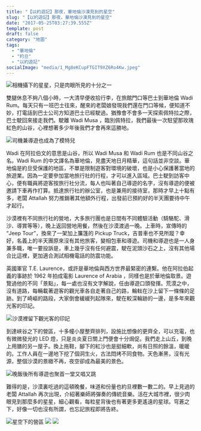 ```yaml
---
title: "【以約遊記】那夜，華地倫沙漠見到的星空"
slug: "【以約遊記】那夜，華地倫沙漠見到的星空"
date: "2017-05-25T03:27:39.555Z"
template: post
draft: false
category: "地圖"
tags:
  - "華地倫"
  - "約旦"
  - "以約遊記"
socialImage: "media/1_Mg8eKCupFTGIT9XZ6Ro4Kw.jpeg"
---
```


![相機攝下的星星，只是肉眼所見的十分之一](/media/1_FBEVGvoMqedq5w0Lz9k1oQ.jpeg)

雙腿休息不夠八個小時，一大清早便收拾行李，在旅館門口等巴士到華地倫 Wadi Rum。每天只有一班巴士往來，醒來的老闆娘發現我們還在門口等候，便知道不妙，打電話到巴士公司方知道巴士已經駛過。猶豫會不會多一天探索佩特拉之際，巴士駛回來接走我們。駛離 Wadi Musa ，臨別佩特拉，我們最後一次駐望那玫瑰紅色的山谷，心裡想著多少年後我們才會再來這勝地。

![司機兼導遊也成為了模特兒](/media/1_fI5QJ5VuuBRxUtVHu2fSdQ.jpeg)

Wadi 在阿拉伯文的意思是山谷，所以 Wadi Musa 和 Wadi Rum 也是不同山谷之名。Wadi Rum 的中文譯名為華地倫，見盡天地日月精華，這句話並非空談。華地倫是約旦受保護的地區，不單是限制遊客對環境的破壞，也是小心保護著當地的旅遊業。因為一定要參加當地旅行社的行程，才可以進入區域。巴士駛到訪客中心，便有職員將遊客按旅行社分流，每人也叫著自己導遊的名字，沒有導遊的便被邀請下車再作打算。抵達旅行社的辦公室，也是兼用的接待室，那時才早上十點有多，老闆 Attallah 努力推銷著其他額外行程，出發前已預約好的半天團要待中午才起行。

沙漠裡有不同旅行社的營地，大多旅行團也是日間有不同體驗活動（騎駱駝、滑沙、導賞等等），晚上返回營地用餐，然後在沙漠渡過一晚。上車時，宣傳時的 “Jeep Tour”，換來了一架加上簾篷的 Pickup Truck，吉普車也不見所蹤？幸好，名義上的半天團原來沒有其他旅客，變相包車和導遊。司機和導遊也是一人身兼多職，唯一要投訴是，車上幾乎沒有任何避震，駛在泥頭沙石之上，沒有其他場合比這裡，更加適合測試相機電話的防震功能。

英國軍官 T.E. Laurence，或許是華地倫與西方世界最緊密的連繫。他在阿拉伯起義的事跡於 1962 年拍成電影 Laurence of Arabia ，同樣也是於華地倫取景。遊覽過他的不同「景點」，每一處也沒有文字解說，任由導遊口頭發揮。荒漠之中，沒有道路，每輛載著遊客的觀光車各自走著自己的路，輪軚在沙上留下一條條的足跡。到了崎嶇的路段，大家倒會緩緩列起隊來，駛在較深輪跡的一邊，是多年來觀光客的印記。

![沙漠裡留下觀光客的印記](/media/1_Mg8eKCupFTGIT9XZ6Ro4Kw.jpeg)

到達峽谷之下的營區，十多幢小屋整齊排列，設施比想像的更齊全，可以充電，也有微微發光的 LED 燈，只是炎炎夏日關上門便會十分焗促。我們走上山丘，到晚上用膳的另一屋子。換上拖鞋，腳下的紅沙也是挺細軟，尚有日照的餘溫，暖暖的。工作人員在一邊地下挖了個洞生火，古法悶烤不同食物。天色漸黑，沒有光源，整個沙漠的景緻不再，夜空卻成為最美的景色。

![晚飯後所有導遊也聚首一堂又唱又跳](/media/1_aYqHHAZVrahLwglQ_-iMIA.jpeg)

難得的是，沙漠裏吃過的這頓晚餐，味道和份量也約旦裡數一數二的。早上見過的老闆 Attallah 再次出現，介紹著樂師將彈奏的傳統音樂。活在大城市裡，很少肉眼見到那麼多的星星，細心觀看，每粒星背後也有著更多更遙遠的星球。穹蒼之下，好像一切也沒有所謂，也忘記旅程即將告終。

![星空下的營區](/media/1_GKjKn9Pv3EE7zCnr31rzcA.jpeg)
![](/media/1_u6bWkUTTonnvugpsGoTsTg.jpeg)
![](/media/1_T5zbBJa6zBG4q-VsjwcKLw.jpeg)
